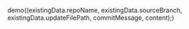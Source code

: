 demo((existingData.repoName, existingData.sourceBranch, existingData.updateFilePath, commitMessage, content);)
